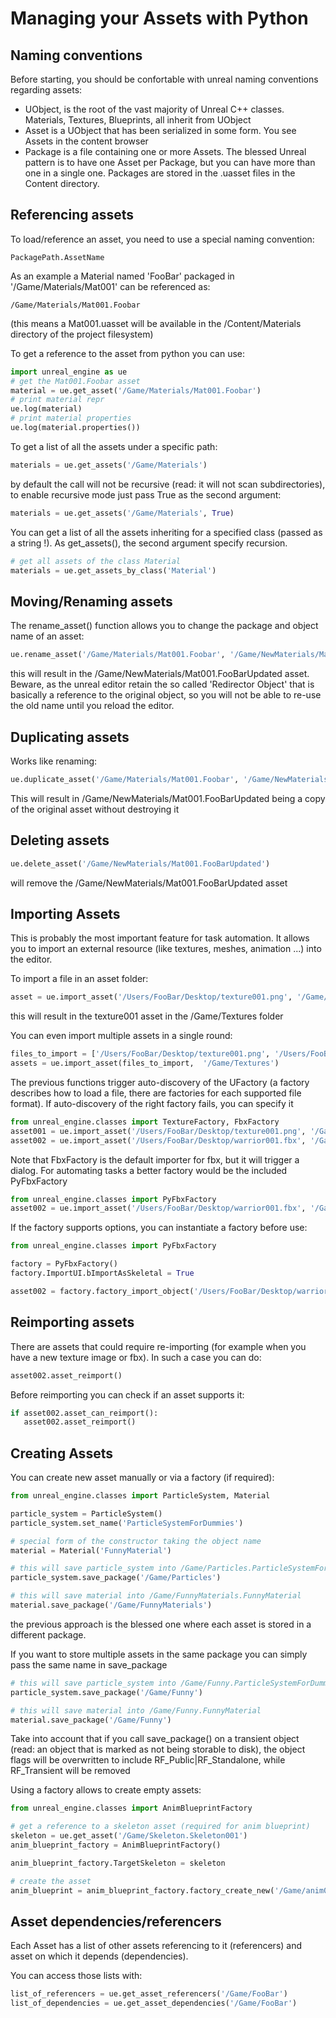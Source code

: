 Managing your Assets with Python
=

Naming conventions
-

Before starting, you should be confortable with unreal naming conventions regarding assets:

* UObject, is the root of the vast majority of Unreal C++ classes. Materials, Textures, Blueprints, all inherit from UObject
* Asset is a UObject that has been serialized in some form. You see Assets in the content browser
* Package is a file containing one or more Assets. The blessed Unreal pattern is to have one Asset per Package, but you can have more than one in a single one. Packages are stored in the .uasset files in the Content directory.


Referencing assets
-

To load/reference an asset, you need to use a special naming convention:

```
PackagePath.AssetName
```

As an example a Material named 'FooBar' packaged in '/Game/Materials/Mat001' can be referenced as:

```
/Game/Materials/Mat001.Foobar
```

(this means a Mat001.uasset will be available in the /Content/Materials directory of the project filesystem)


To get a reference to the asset from python you can use:

```python
import unreal_engine as ue
# get the Mat001.Foobar asset
material = ue.get_asset('/Game/Materials/Mat001.Foobar')
# print material repr
ue.log(material)
# print material properties
ue.log(material.properties())
```

To get a list of all the assets under a specific path:

```python
materials = ue.get_assets('/Game/Materials')
```

by default the call will not be recursive (read: it will not scan subdirectories), to enable recursive mode just pass True as the second argument:

```python
materials = ue.get_assets('/Game/Materials', True)
```

You can get a list of all the assets inheriting for a specified class (passed as a string !). As get_assets(), the second argument specify recursion.

```python
# get all assets of the class Material
materials = ue.get_assets_by_class('Material')
```

Moving/Renaming assets
-

The rename_asset() function allows you to change the package and object name of an asset:

```python
ue.rename_asset('/Game/Materials/Mat001.Foobar', '/Game/NewMaterials/Mat001', 'FooBarUpdated')
```

this will result in the /Game/NewMaterials/Mat001.FooBarUpdated asset. Beware, as the unreal editor retain the so called 'Redirector Object' that is basically a reference to the original object, so you will not be able to re-use the old name until you reload the editor.

Duplicating assets
-

Works like renaming:

```python
ue.duplicate_asset('/Game/Materials/Mat001.Foobar', '/Game/NewMaterials/Mat001', 'FooBarUpdated')
```

This will result in /Game/NewMaterials/Mat001.FooBarUpdated being a copy of the original asset without destroying it

Deleting assets
-

```python
ue.delete_asset('/Game/NewMaterials/Mat001.FooBarUpdated')
```

will remove the /Game/NewMaterials/Mat001.FooBarUpdated asset


Importing Assets
-

This is probably the most important feature for task automation. It allows you to import an external resource (like textures, meshes, animation ...) into the editor.

To import a file in an asset folder:

```python
asset = ue.import_asset('/Users/FooBar/Desktop/texture001.png', '/Game/Textures')
```

this will result in the texture001 asset in the /Game/Textures folder

You can even import multiple assets in a single round:

```python
files_to_import = ['/Users/FooBar/Desktop/texture001.png', '/Users/FooBar/Desktop/texture002.png', '/Users/FooBar/Desktop/texture001.png', '/Users/FooBar/Desktop/texture003,png']
assets = ue.import_asset(files_to_import,  '/Game/Textures')
```

The previous functions trigger auto-discovery of the UFactory (a factory describes how to load a file, there are factories for each supported file format). If auto-discovery of the right factory fails, you can specify it

```python
from unreal_engine.classes import TextureFactory, FbxFactory
asset001 = ue.import_asset('/Users/FooBar/Desktop/texture001.png', '/Game/Textures', TextureFactory)
asset002 = ue.import_asset('/Users/FooBar/Desktop/warrior001.fbx', '/Game/Meshes', FbxFactory)
```

Note that FbxFactory is the default importer for fbx, but it will trigger a dialog. For automating tasks a better factory would be the included PyFbxFactory

```python
from unreal_engine.classes import PyFbxFactory
asset002 = ue.import_asset('/Users/FooBar/Desktop/warrior001.fbx', '/Game/Meshes', PyFbxFactory)
```

If the factory supports options, you can instantiate a factory before use:

```python
from unreal_engine.classes import PyFbxFactory

factory = PyFbxFactory()
factory.ImportUI.bImportAsSkeletal = True

asset002 = factory.factory_import_object('/Users/FooBar/Desktop/warrior001.fbx', '/Game/Meshes')
```

Reimporting assets
-

There are assets that could require re-importing (for example when you have a new texture image or fbx). In such a case you can do:

```python
asset002.asset_reimport()
```

Before reimporting you can check if an asset supports it:

```python
if asset002.asset_can_reimport():
   asset002.asset_reimport()
```

Creating Assets
-

You can create new asset manually or via a factory (if required):

```python
from unreal_engine.classes import ParticleSystem, Material

particle_system = ParticleSystem()
particle_system.set_name('ParticleSystemForDummies')

# special form of the constructor taking the object name
material = Material('FunnyMaterial')

# this will save particle_system into /Game/Particles.ParticleSystemForDummies
particle_system.save_package('/Game/Particles')

# this will save material into /Game/FunnyMaterials.FunnyMaterial
material.save_package('/Game/FunnyMaterials')
```

the previous approach is the blessed one where each asset is stored in a different package.

If you want to store multiple assets in the same package you can simply pass the same name in save_package

```python
# this will save particle_system into /Game/Funny.ParticleSystemForDummies
particle_system.save_package('/Game/Funny')

# this will save material into /Game/Funny.FunnyMaterial
material.save_package('/Game/Funny')
```

Take into account that if you call save_package() on a transient object (read: an object that is marked as not being storable to disk), the object flags will be overwritten to include RF_Public|RF_Standalone, while RF_Transient will be removed

Using a factory allows to create empty assets:

```python
from unreal_engine.classes import AnimBlueprintFactory

# get a reference to a skeleton asset (required for anim blueprint)
skeleton = ue.get_asset('/Game/Skeleton.Skeleton001')
anim_blueprint_factory = AnimBlueprintFactory()

anim_blueprint_factory.TargetSkeleton = skeleton

# create the asset
anim_blueprint = anim_blueprint_factory.factory_create_new('/Game/anim001')
```

Asset dependencies/referencers
-

Each Asset has a list of other assets referencing to it (referencers) and asset on which it depends (dependencies).

You can access those lists with:

```python
list_of_referencers = ue.get_asset_referencers('/Game/FooBar')
list_of_dependencies = ue.get_asset_dependencies('/Game/FooBar')
```
